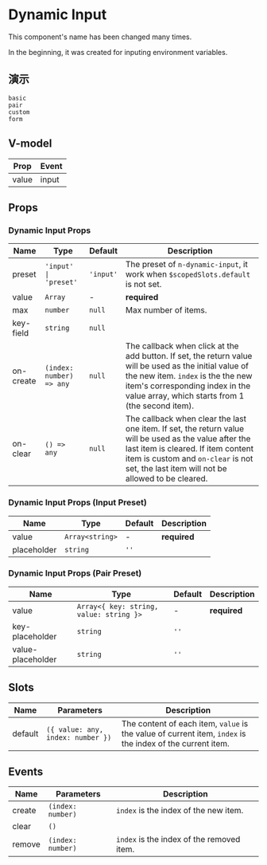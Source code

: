 # Dynamic Input
<!--single-column-->
This component's name has been changed many times.

In the beginning, it was created for inputing environment variables.
## 演示
```demo
basic
pair
custom
form
```

## V-model
|Prop|Event|
|-|-|
|value|input|

## Props
### Dynamic Input Props
|Name|Type|Default|Description|
|-|-|-|-|
|preset|`'input' \| 'preset'`|`'input'`|The preset of `n-dynamic-input`, it work when `$scopedSlots.default` is not set.|
|value|`Array`|-|**required**|
|max|`number`|`null`|Max number of items.|
|key-field|`string`|`null`||
|on-create|`(index: number) => any`|`null`|The callback when click at the add button. If set, the return value will be used as the initial value of the new item. `index` is the the new item's corresponding index in the value array, which starts from 1 (the second item).|
|on-clear|`() => any`|`null`|The callback when clear the last one item. If set, the return value will be used as the value after the last item is cleared. If item content item is custom and `on-clear` is not set, the last item will not be allowed to be cleared.|

### Dynamic Input Props (Input Preset)
|Name|Type|Default|Description|
|-|-|-|-|
|value|`Array<string>`|-|**required**|
|placeholder|`string`|`''`||

### Dynamic Input Props (Pair Preset)
|Name|Type|Default|Description|
|-|-|-|-|
|value|`Array<{ key: string, value: string }>`|-|**required**|
|key-placeholder|`string`|`''`||
|value-placeholder|`string`|`''`||

## Slots
|Name|Parameters|Description|
|-|-|-|
|default|`({ value: any, index: number })`|The content of each item, `value` is the value of current item, `index` is the index of the current item.|

## Events
|Name|Parameters|Description|
|-|-|-|
|create|`(index: number)`|`index` is the index of the new item.|
|clear|`()`||
|remove|`(index: number)`|`index` is the index of the removed item.| 